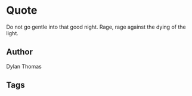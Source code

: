 # Quote

Do not go gentle into that good night. Rage, rage against the dying of the light.

## Author

Dylan Thomas

## Tags



